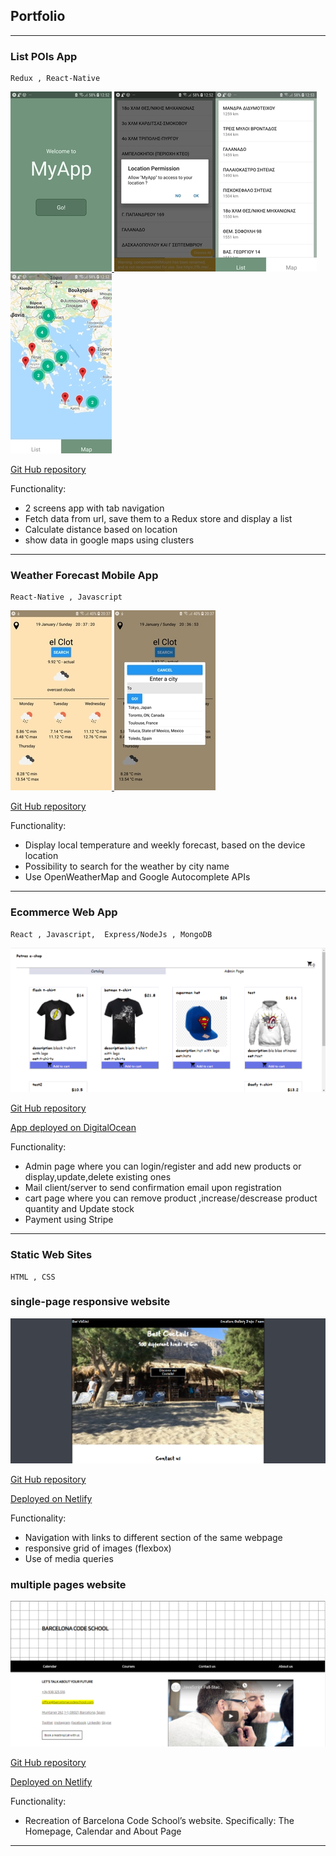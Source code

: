 ## Portfolio 

---

### List POIs App
    Redux , React-Native

<a href="https://github.com/petroula861/react_native_POIS"><img src="images/mobileapp_pois_1x15.jpg?raw=true"/> <img src="images/mobileapp_pois_2x15.jpg?raw=true"/><img src="images/mobileapp_pois_3x15.jpg?raw=true"/><img src="images/mobileapp_pois_4x15.jpg?raw=true"/></a>

<a href="https://github.com/petroula861/react_native_POIS">Git Hub repository</a>

Functionality: 
- 2 screens app with tab navigation
- Fetch data from url, save them to a Redux store and display a list
- Calculate distance based on location
- show data in google maps using clusters

---

### Weather Forecast Mobile App
    React-Native , Javascript

<a href="https://github.com/petroula861/react_native/tree/master/weatherapp"><img src="images/weatherapp1_x15.jpg?raw=true"/>        <img src="images/weatherapp2x15.jpg?raw=true"/></a>

<a href="https://github.com/petroula861/react_native/tree/master/weatherapp">Git Hub repository</a>

Functionality: 
- Display local temperature and weekly forecast, based on the device location
- Possibility to search for the weather by city name
- Use OpenWeatherMap and Google Autocomplete APIs

---

### Ecommerce Web App
    React , Javascript,  Express/NodeJs , MongoDB

<a href="https://github.com/petroula861/02_react_express/tree/master/ecommerce_app"><img src="images/ecommerceapp.png?raw=true"/></a>

<a href="https://github.com/petroula861/02_react_express/tree/master/ecommerce_app">Git Hub repository</a>

<a href="http://188.166.7.202:3000/">App deployed on DigitalOcean</a>

Functionality: 
- Admin page where you can login/register and add new products or display,update,delete existing ones
- Mail client/server to send confirmation email upon registration
- cart page where you can remove product ,increase/descrease product quantity and Update stock
- Payment using Stripe

---

### Static Web Sites
    HTML , CSS

### single-page responsive website
  
  <a href="https://htmlproject1.netlify.com/"><img src="images/project1new.png?raw=true"/></a>

  <a href="https://github.com/petroula861/css_html/tree/master/01_singlepage_website">Git Hub repository</a>

  <a href="https://htmlproject1.netlify.com/">Deployed on Netlify</a>
  
  Functionality: 
  - Navigation with links to different section of the same webpage
  - responsive grid of images (flexbox)
  - Use of media queries

### multiple pages website 
   
   <a href="https://htmlproject2.netlify.com/"><img src="images/project2.png?raw=true"/></a>

   <a href="https://github.com/petroula861/css_html/tree/master/02_4_pages_bcs_website">Git Hub repository</a>

   <a href="https://htmlproject2.netlify.com/">Deployed on Netlify</a>
  
  Functionality: 
  - Recreation of Barcelona Code School’s website. Specifically: The Homepage, Calendar and About Page
  
---
